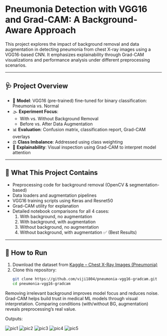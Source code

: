 # Pneumonia Detection with VGG16 and Grad-CAM: A Background-Aware Approach

This project explores the impact of background removal and data augmentation in detecting pneumonia from chest X-ray images using a VGG16-based CNN. It emphasizes explainability through Grad-CAM visualizations and performance analysis under different preprocessing scenarios.

---

## 🩺 Project Overview

- 📌 **Model**: VGG16 (pre-trained) fine-tuned for binary classification: Pneumonia vs. Normal
- 🌫️ **Experiment Focus**:
  - With vs. Without Background Removal
  - Before vs. After Data Augmentation
- 📊 **Evaluation**: Confusion matrix, classification report, Grad-CAM overlays
- ⚖️ **Class Imbalance**: Addressed using class weighting
- 🧠 **Explainability**: Visual inspection using Grad-CAM to interpret model attention

---

## 🧪 What This Project Contains

- Preprocessing code for background removal (OpenCV & segmentation-based)
- Data loaders and augmentation pipelines
- VGG16 training scripts using Keras and Resnet50
- Grad-CAM utility for explanation
- Detailed notebook comparisons for all 4 cases:
  1. With background, no augmentation
  2. With background, with augmentation
  3. Without background, no augmentation
  4. Without background, with augmentation ✅ (Best Results)

---

## 🚀 How to Run

1. Download the dataset from [Kaggle – Chest X-Ray Images (Pneumonia)](https://www.kaggle.com/paultimothymooney/chest-xray-pneumonia)
2. Clone this repository:
   ```bash
   git clone https://github.com/viji1804/pneumonia-vgg16-gradcam.git
   cd pneumonia-vgg16-gradcam
   ```
Removing irrelevant background improves model focus and reduces noise.
Grad-CAM helps build trust in medical ML models through visual interpretation.
Comparing conditions (with/without BG, augmentation) reveals preprocessing’s real value.

Outputs:




![pic1](https://github.com/user-attachments/assets/76d4a4cf-5307-485e-ac7e-ea6cf323f24b)
![pic2](https://github.com/user-attachments/assets/86d782fc-4a2e-46ae-b95f-92f7caf63aab)
![pic3](https://github.com/user-attachments/assets/4a7ce274-a970-449d-a140-929ea225029f)
![pic4](https://github.com/user-attachments/assets/546794a5-68b3-40c9-8f64-e2d180f2e0c8)
![pic5](https://github.com/user-attachments/assets/a9dbaf06-a263-402e-8420-ee75f5f09900)

